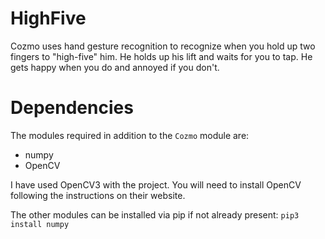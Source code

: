 # HighFive

Cozmo uses hand gesture recognition to recognize when you hold up two fingers to "high-five" him. He holds up his lift and waits for you to tap. He gets happy when you do and annoyed if you don't.

# Dependencies

The modules required in addition to the `Cozmo` module are:

* numpy
* OpenCV

I have used OpenCV3 with the project. You will need to install OpenCV following the instructions on their website.

The other modules can be installed via pip if not already present:
`pip3 install numpy`
